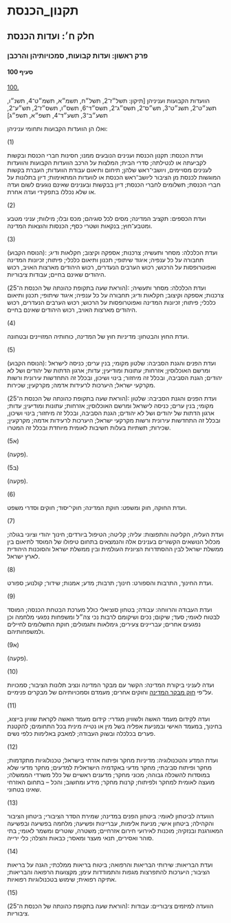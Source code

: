 # תקנון_הכנסת

## חלק ח׳: ועדות הכנסת

### פרק ראשון: ועדות קבועות, סמכויותיהן והרכבן

#### סעיף 100

[100.](https://he.wikisource.org/wiki/תקנון_הכנסת#s_yp_100)

הוועדות הקבועות ועניניהן  [תיקון:
תשל״ז־2, תשל״ח, תשמ״א, תשמ״ט־4, תשנ״ו, תשנ״ט־2, תשנ״ט־3, תש״ס־2,
תשס״ג־2, תשס״ד־6, תשס״ו, תשס״ז־2, תש״ע־2, תשע״ב־3, תשע״ד־4, תשפ״א,
תשפ״ג]

ואלו הן הוועדות הקבועות ותחומי עניניהן:

(1)

ועדת
הכנסת: תקנון הכנסת וענינים הנובעים ממנו; חסינות חברי הכנסת ובקשות
לקביעתה או לנטילתה; סדרי הבית; המלצות על הרכב הוועדות הקבועות והוועדות
לענינים מסויימים, ויושבי־ראש שלהן; תיחום ותיאום עבודת הוועדות; העברת
בקשות המוגשות לכנסת מן הציבור ליושב־ראש הכנסת או לוועדות המתאימות; דיון
בתלונות על חברי הכנסת; תשלומים לחברי הכנסת; דיון בבקשות ובענינים שאינם
נוגעים לשום ועדה או שלא נכללו בתפקידי ועדה אחרת.

(2)

ועדת הכספים: תקציב המדינה; מסים לכל סוגיהם; מכס ובלו; מילוות; עניני מטבע ומטבע־חוץ; בנקאות ושטרי כסף; הכנסות והוצאות המדינה.

(3)

(הנוסח הקבוע):
ועדת הכלכלה: מסחר ותעשיה; צרכנות; אספקה וקיצוב; חקלאות ודיג; תחבורה על
כל ענפיה; איגוד שיתופי; תכנון ותיאום כלכלי; פיתוח; זכיונות המדינה
ואפוטרופסות על הרכוש; רכוש הערבים הנעדרים, רכוש היהודים מארצות האויב,
רכוש היהודים שאינם בחיים; עבודות ציבוריות.

(הוראת שעה בתקופת כהונתה של הכנסת ה־25):
ועדת הכלכלה: מסחר ותעשיה; צרכנות; אספקה וקיצוב; חקלאות ודיג; תחבורה על
כל ענפיה; איגוד שיתופי; תכנון ותיאום כלכלי; פיתוח; זכיונות המדינה
ואפוטרופסות על הרכוש; רכוש הערבים הנעדרים, רכוש היהודים מארצות האויב,
רכוש היהודים שאינם בחיים.

(4)

ועדת החוץ והבטחון: מדיניות חוץ של המדינה, כוחותיה המזויינים ובטחונה.

(5)

(הנוסח הקבוע):
ועדת הפנים והגנת הסביבה: שלטון מקומי; בנין ערים; כניסה לישראל ומרשם
האוכלוסין; אזרחות; עתונות ומודיעין; עדות; ארגון הדתות של יהודים ושל לא
יהודים; הגנת הסביבה, ובכלל זה מיחזור; בינוי ושיכון, ובכלל זה התחדשות
עירונית ורשות מקרקעי ישראל; היערכות לרעידות אדמה; מקרקעין; שכירות.

(הוראת שעה בתקופת כהונתה של הכנסת ה־25):
ועדת הפנים והגנת הסביבה: שלטון מקומי; בנין ערים; כניסה לישראל ומרשם
האוכלוסין; אזרחות; עתונות ומודיעין; עדות; ארגון הדתות של יהודים ושל לא
יהודים; הגנת הסביבה, ובכלל זה מיחזור; בינוי ושיכון, ובכלל זה התחדשות
עירונית ורשות מקרקעי ישראל; היערכות לרעידות אדמה; מקרקעין; שכירות;
תשתיות בעלות חשיבות לאומית מיוחדת ובכלל זה המטרו.

(5א)

(פקעה).

(5ב)

(פקעה).

(6)

ועדת החוקה, חוק ומשפט: חוקת המדינה; חוקי־יסוד; חוקים וסדרי משפט.

(7)

ועדת
העליה, הקליטה והתפוצות: עליה; קליטה; הטיפול ביורדים; חינוך יהודי וציוני
בגולה; מכלול הנושאים הקשורים בענינים אלה והנמצאים בתחום טיפולו של המוסד
לתיאום בין ממשלת ישראל לבין ההסתדרות הציונית העולמית ובין ממשלת ישראל
והסוכנות היהודית לארץ ישראל.

(8)

ועדת החינוך, התרבות והספורט: חינוך; תרבות; מדע; אמנות; שידור; קולנוע; ספורט.

(9)

ועדת
העבודה והרווחה: עבודה; בטחון סוציאלי כולל מערכת הבטחת הכנסה; המוסד לבטוח
לאומי; סעד; שיקום; נכים ושיקומם לרבות נכי צה״ל ומשפחות נפגעי מלחמה וכן
נפגעים אחרים; עבריינים צעירים; גימלאות ותגמולים; חוקת התשלומים לחיילים
ולמשפחותיהם.

(9א)

(פקעה).

(10)

ועדה לעניני ביקורת המדינה: הקשר עם מבקר המדינה ונציב תלונות הציבור; סמכויות על־פי [חוק מבקר המדינה](https://he.wikisource.org/wiki/חוק_מבקר_המדינה "חוק מבקר המדינה") וחוקים אחרים; מעמדם וסמכויותיהם של מבקרים פנימיים.

(11)

ועדה
לקידום מעמד האשה ולשוויון מגדרי: קידום מעמד האשה לקראת שוויון בייצוג,
בחינוך, במעמד האישי ובמניעת אפליה בשל מין או נטייה מינית בכל התחומים;
להקטנת פערים בכלכלה ובשוק העבודה; למאבק באלימות כלפי נשים.

(12)

ועדת המדע
והטכנולוגיה: מדיניות מחקר ופיתוח אזרחי בישראל; טכנולוגיות מתקדמות; מחקר
ופיתוח סביבתי; מחקר מדעי באקדמיה הישראלית למדעים; מחקר מדעי שלא במוסדות
להשכלה גבוהה; מכוני מחקר; מדענים ראשיים של כלל משרדי הממשלה; מועצה
לאומית למחקר ולפיתוח; קרנות מחקר; מידע ומחשוב; והכל – בתחום האזרחי שאינו
בטחוני.

(13)

הוועדה
לביטחון לאומי: ביטחון הפנים במדינה; שמירת הסדר הציבורי; ביטחון הציבור
והקהילה; ביטחון אישי; מניעת אלימות, עבריינות ופשיעה; מלחמה בפשיעה
ובפשיעה המאורגנת ובנזקיה; מוכנות לאירועי חירום אזרחיים; משטרה, שוטרים
ומשמר לאומי; בתי סוהר ואסירים, תנאי מעצר ומאסר; כבאות והצלה; כלי ירייה.

(14)

ועדת
הבריאות: שירותי הבריאות והרפואה; ביטוח בריאות ממלכתי; הגנה על בריאות
הציבור; היערכות להתפרצות מגפות והתמודדות עימן; מקצועות הרפואה והבריאות;
אתיקה רפואית; שימוש בטכנולוגיות רפואיות.

(15)

(הוראת שעה בתקופת כהונתה של הכנסת ה־25): הוועדה למיזמים ציבוריים: עבודות ציבוריות.